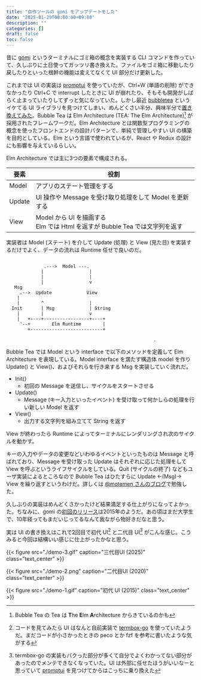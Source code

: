 ```yaml
---
title: "自作ツールの gomi をアップデートをした"
date: "2025-01-29T00:00:00+09:00"
description: ""
categories: []
draft: false
toc: false
---
```


昔に [gomi](https://github.com/babarot/gomi) というターミナルにゴミ箱の概念を実装する CLI コマンドを作っていて、久しぶりに土日使ってガッツリ書き換えた。ファイルをゴミ箱に移動したり戻したりといった根幹の機能は変えてなくて UI 部分だけ更新した。

これまでは UI の実装は [promptui](https://github.com/manifoldco/promptui) を使っていたが、Ctrl+W (単語の削除) ができなかったり Ctrl+C で interrupt したときに UI が崩れたり、そもそも開発がしばらく止まっていたりしてずっと気になっていた。しかし最近 [bubbletea](https://github.com/charmbracelet/bubbletea) というイケてる UI ライブラリを見つけてしまい、めんどくさい半分、興味半分で[置き換えてみた](https://github.com/babarot/gomi/pull/44)。Bubble Tea は Elm Architecture (TEA: The Elm Architecture)[^tea] が採用されたフレームワークだ。Elm Architecture とは関数型プログラミングの概念を使ったフロントエンドの設計パターンで、単純で管理しやすい UI の構築を目的としている。Elm という言語で使われているが、React や Redux の設計にも影響を与えているらしい。

Elm Architecture では主に3つの要素で構成される。

要素 | 役割
---|---
Model |  アプリのステート管理をする
Update | UI 操作や Message を受け取り処理をして Model を更新する
View | Model から UI を描画する <br> Elm では Html を返すが Bubble Tea では文字列を返す

実装者は Model (ステート) を介して Update (処理) と View (見た目) を実装するだけでよく、データの流れは Runtime 任せで良いのだ。

```goat

              .--->  Model ---.
             |                 |
             |                 |
             |                 v
   Msg
     .-->  Update             View
    |
    |        ^                 |
  Init       | Msg             | String
    |        |                 v
    |   +----+-----------------+----+
     '--+        Elm Runtime        |
        +---------------------------+

                                                       .
```

<!-- https://github.com/blampe/goat -->

Bubble Tea では Model という interface で以下のメソッドを定義して Elm Architecture を表現している。Model interface を満たす構造体 model を作り Update() と View()、およびそれらを行き来する Msg を実装していく流れだ。

- Init()
    - 初回の Message を送信し、サイクルをスタートさせる
- Update()
    - Message (キー入力といったイベント) を受け取って何かしらの処理を行い新しい Model を返す
- View()
    - 出力する文字列を組み立てて String を返す

View が終わったら Runtime によってターミナルにレンダリングされ次のサイクルを動かす。

キーの入力やデータの変更などいわゆるイベントといったものは Message と呼ばれており、Message を受け取った Update はそれぞれに応じた処理をして View を呼ぶというライフサイクルをしている。Quit (サイクルの終了) などもユーザ実装によるところなので Bubble Tea はひたすらに Update ←(Msg)→ View を繰り返すというわけだ。詳しくは [@motemen さんのブログ](https://motemen.hatenablog.com/entry/2022/06/introduction-to-go-bubbletea)で勉強した。

久しぶりの実装はめんどくさかったけど結果満足する仕上がりになってよかった。ちなみに、gomi の[初回のリリース](https://github.com/babarot/gomi/releases/tag/v0.1.2)は2015年のようだ。あの頃はまだ大学生で、10年経ってもまだいじってるなんて我ながら物好きだなと思う。

実は UI の書き換えはこれで2回目で初代 UI[^first] と二代目 UI[^second] がこんな感じ。こうみると今回は結構いい感じに仕上がったかなと思う。

{{< figure 
src="./demo-3.gif"
caption="三代目UI (2025)"
class="text_center" >}}

{{< figure 
src="./demo-2.png"
caption="二代目UI (2020)"
class="text_center" >}}

{{< figure 
src="./demo-1.gif"
caption="初代 UI (2015)"
class="text_center" >}}

[^tea]: Bubble Tea の Tea は **T**he **E**lm **A**rchitecture からきているのかも
[^first]: コードを見てみたら UI はなんと自前実装で [termbox-go](https://github.com/nsf/termbox-go) を使っていたようだ。まだコードが小さかったときの peco とか fzf を参考に書いたような気がする
[^second]: termbox-go の実装もパクった部分が多くて自分でよくわかってない部分があったのでメンテできなくなっていた。UI は外部に任せたほうがいいなーと思っていて [promptui](https://github.com/manifoldco/promptui) を見つけてからはこっちに乗り換えた

